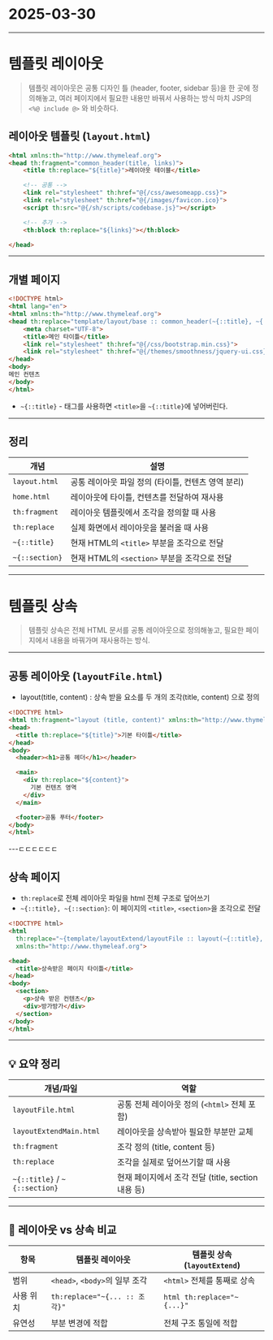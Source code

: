 # 2025-03-30
---

# 템플릿 레이아웃
> 템플릿 레이아웃은 공통 디자인 틀 (header, footer, sidebar 등)을 한 곳에 정의해놓고, 여러 페이지에서 필요한 내용만 바꿔서 사용하는 방식
마치 JSP의 `<%@ include @>` 와 비슷하다.

## 레이아웃 템플릿 (`layout.html`)
```html
<html xmlns:th="http://www.thymeleaf.org">
<head th:fragment="common_header(title, links)">
    <title th:replace="${title}">레이아웃 테이블</title>

    <!-- 공통 -->
    <link rel="stylesheet" th:href="@{/css/awesomeapp.css}">
    <link rel="stylesheet" th:href="@{/images/favicon.ico}">
    <script th:src="@{/sh/scripts/codebase.js}"></script>

    <!-- 추가 -->
    <th:block th:replace="${links}"></th:block>

</head>
```
---

## 개별 페이지
```html
<!DOCTYPE html>
<html lang="en">
<html xmlns:th="http://www.thymeleaf.org">
<head th:replace="template/layout/base :: common_header(~{::title}, ~{::link})">
    <meta charset="UTF-8">
    <title>메인 타이틀</title>
    <link rel="stylesheet" th:href="@{/css/bootstrap.min.css}">
    <link rel="stylesheet" th:href="@{/themes/smoothness/jquery-ui.css}">
</head>
<body>
메인 컨텐츠
</body>
</html>
```

- `~{::title}` - 태그를 사용하면 `<title>`을 `~{::title}`에 넣어버린다. 
---

##  정리

| 개념             | 설명                                                       |
|------------------|------------------------------------------------------------|
| `layout.html`    | 공통 레이아웃 파일 정의 (타이틀, 컨텐츠 영역 분리)         |
| `home.html`      | 레이아웃에 타이틀, 컨텐츠를 전달하여 재사용                |
| `th:fragment`    | 레이아웃 템플릿에서 조각을 정의할 때 사용                   |
| `th:replace`     | 실제 화면에서 레이아웃을 불러올 때 사용                    |
| `~{::title}`     | 현재 HTML의 `<title>` 부분을 조각으로 전달                 |
| `~{::section}`   | 현재 HTML의 `<section>` 부분을 조각으로 전달               |

---

# 템플릿 상속 
> 템플릿 상속은 전체 HTML 문서를 공통 레이아웃으로 정의해놓고, 필요한 페이지에서 내용을 바꿔가며 재사용하는 방식.

---

## 공통 레이아웃 (`layoutFile.html`)
- layout(title, content) : 상속 받을 요소를 두 개의 조각(title, content) 으로 정의
```html
<!DOCTYPE html>
<html th:fragment="layout (title, content)" xmlns:th="http://www.thymeleaf.org">
<head>
  <title th:replace="${title}">기본 타이틀</title>
</head>
<body>
  <header><h1>공통 헤더</h1></header>

  <main>
    <div th:replace="${content}">
      기본 컨텐츠 영역
    </div>
  </main>

  <footer>공통 푸터</footer>
</body>
</html>
```
---ㄷㄷㄷㄷㄷㄷ

## 상속 페이지
- `th:replace`로 전체 레이아웃 파일을 html 전체 구조로 덮어쓰기
- `~{::title}, ~{::section}`: 이 페이지의 `<title>`, `<section>`을 조각으로 전달
```html
<!DOCTYPE html>
<html
  th:replace="~{template/layoutExtend/layoutFile :: layout(~{::title}, ~{::section})}"
  xmlns:th="http://www.thymeleaf.org">

<head>
  <title>상속받은 페이지 타이틀</title>
</head>
<body>
  <section>
    <p>상속 받은 컨텐츠</p>
    <div>방가방가</div>
  </section>
</body>
</html>
```
---

## 💡 요약 정리

| 개념/파일                 | 역할                                                        |
|--------------------------|-------------------------------------------------------------|
| `layoutFile.html`        | 공통 전체 레이아웃 정의 (`<html>` 전체 포함)                 |
| `layoutExtendMain.html`  | 레이아웃을 상속받아 필요한 부분만 교체                      |
| `th:fragment`            | 조각 정의 (title, content 등)                               |
| `th:replace`             | 조각을 실제로 덮어쓰기할 때 사용                             |
| `~{::title}` / `~{::section}` | 현재 페이지에서 조각 전달 (title, section 내용 등)        |

---

## 🧩 레이아웃 vs 상속 비교

| 항목         | 템플릿 레이아웃                    | 템플릿 상속 (`layoutExtend`)          |
|--------------|-------------------------------------|----------------------------------------|
| 범위         | `<head>`, `<body>`의 일부 조각      | `<html>` 전체를 통째로 상속            |
| 사용 위치    | `th:replace="~{... :: 조각}"`       | `html th:replace="~{...}"`             |
| 유연성       | 부분 변경에 적합                    | 전체 구조 통일에 적합                   |